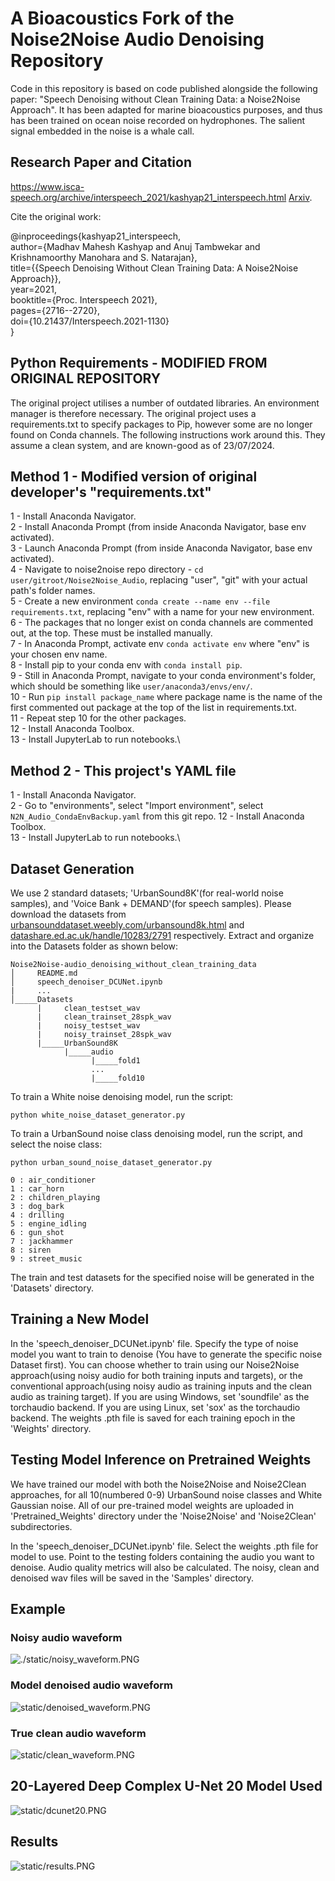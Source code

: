 # A Bioacoustics Fork of the Noise2Noise Audio Denoising Repository
Code in this repository is based on code published alongside the following paper: "Speech Denoising without Clean Training Data: a Noise2Noise Approach". 
It has been adapted for marine bioacoustics purposes, and thus has been trained on ocean noise recorded on hydrophones. The salient signal embedded in the noise is a whale call.

## Research Paper and Citation
 https://www.isca-speech.org/archive/interspeech_2021/kashyap21_interspeech.html 
[Arxiv](https://arxiv.org/abs/2104.03838). 

Cite the original work:

@inproceedings{kashyap21_interspeech,\
  author={Madhav Mahesh Kashyap and Anuj Tambwekar and Krishnamoorthy Manohara and S. Natarajan},\
  title={{Speech Denoising Without Clean Training Data: A Noise2Noise Approach}},\
  year=2021,\
  booktitle={Proc. Interspeech 2021},\
  pages={2716--2720},\
  doi={10.21437/Interspeech.2021-1130}\
}

## Python Requirements - MODIFIED FROM ORIGINAL REPOSITORY
The original project utilises a number of outdated libraries. An environment manager is therefore necessary.
The original project uses a requirements.txt to specify packages to Pip, however some are no longer found on Conda channels.
The following instructions work around this. They assume a clean system, and are known-good as of 23/07/2024. 

## Method 1 - Modified version of original developer's "requirements.txt"
1 - Install Anaconda Navigator.\
2 - Install Anaconda Prompt (from inside Anaconda Navigator, base env activated).\
3 - Launch Anaconda Prompt (from inside Anaconda Navigator, base env activated).\
4 - Navigate to noise2noise repo directory - ```cd user/gitroot/Noise2Noise_Audio```, replacing "user", "git" with your actual path's folder names.\
5 - Create a new environment ```conda create --name env --file requirements.txt```, replacing "env" with a name for your new environment.\
6 - The packages that no longer exist on conda channels are commented out, at the top. These must be installed manually.\
7 - In Anaconda Prompt, activate env ```conda activate env``` where "env" is your chosen env name.\
8 - Install pip to your conda env with ```conda install pip```.\
9 - Still in Anaconda Prompt, navigate to your conda environment's folder, which should be something like ```user/anaconda3/envs/env/```.\
10 - Run ```pip install package_name``` where package name is the name of the first commented out package at the top of the list in requirements.txt.\
11 - Repeat step 10 for the other packages.\
12 - Install Anaconda Toolbox.\
13 - Install JupyterLab to run notebooks.\

## Method 2 - This project's YAML file
1 - Install Anaconda Navigator.\
2 - Go to "environments", select "Import environment", select ```N2N_Audio_CondaEnvBackup.yaml``` from this git repo.
12 - Install Anaconda Toolbox.\
13 - Install JupyterLab to run notebooks.\

## Dataset Generation
We use 2 standard datasets; 'UrbanSound8K'(for real-world noise samples), and 'Voice Bank + DEMAND'(for speech samples). 
Please download the datasets from [urbansounddataset.weebly.com/urbansound8k.html](https://urbansounddataset.weebly.com/urbansound8k.html) 
and [datashare.ed.ac.uk/handle/10283/2791](https://datashare.ed.ac.uk/handle/10283/2791) respectively. 
Extract and organize into the Datasets folder as shown below:

```
Noise2Noise-audio_denoising_without_clean_training_data
│     README.md
│     speech_denoiser_DCUNet.ipynb
|     ...
│_____Datasets
      |     clean_testset_wav
      |     clean_trainset_28spk_wav
      |     noisy_testset_wav
      |     noisy_trainset_28spk_wav
      |_____UrbanSound8K
            |_____audio
                  |_____fold1
                  ...
                  |_____fold10

```

To train a White noise denoising model, run the script:
```
python white_noise_dataset_generator.py
```

To train a UrbanSound noise class denoising model, run the script, and select the noise class:
```
python urban_sound_noise_dataset_generator.py

0 : air_conditioner
1 : car_horn
2 : children_playing
3 : dog_bark
4 : drilling
5 : engine_idling
6 : gun_shot
7 : jackhammer
8 : siren
9 : street_music
```
The train and test datasets for the specified noise will be generated in the 'Datasets' directory.

## Training a New Model
In the 'speech_denoiser_DCUNet.ipynb' file. Specify the type of noise model you want to train to denoise
(You have to generate the specific noise Dataset first). 
You can choose whether to train using our Noise2Noise approach(using noisy audio for both training inputs and targets), 
or the conventional approach(using noisy audio as training inputs and the clean audio as training target). 
If you are using Windows, set 'soundfile' as the torchaudio backend. If you are using Linux, set 'sox' as the torchaudio backend. 
The weights .pth file is saved for each training epoch in the 'Weights' directory.

## Testing Model Inference on Pretrained Weights
We have trained our model with both the Noise2Noise and Noise2Clean approaches, for all 10(numbered 0-9) 
UrbanSound noise classes and White Gaussian noise. All of our pre-trained model weights are uploaded in 'Pretrained_Weights' 
directory under the 'Noise2Noise' and 'Noise2Clean' subdirectories.

In the 'speech_denoiser_DCUNet.ipynb' file. Select the weights .pth file for model to use. 
Point to the testing folders containing the audio you want to denoise. 
Audio quality metrics will also be calculated. 
The noisy, clean and denoised wav files will be saved in the 'Samples' directory.

## Example
### Noisy audio waveform
![./static/noisy_waveform.PNG](./static/noisy_waveform.PNG)
### Model denoised audio waveform
![static/denoised_waveform.PNG](static/denoised_waveform.PNG)
### True clean audio waveform
![static/clean_waveform.PNG](static/clean_waveform.PNG)
## 20-Layered Deep Complex U-Net 20 Model Used
![static/dcunet20.PNG](static/dcunet20.PNG)
## Results
![static/results.PNG](static/results.PNG)
